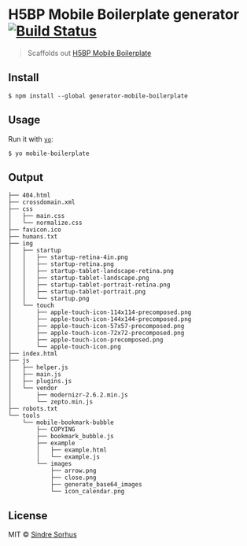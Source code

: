 # H5BP Mobile Boilerplate generator [![Build Status](https://travis-ci.org/h5bp/generator-mobile-boilerplate.svg?branch=master)](https://travis-ci.org/h5bp/generator-mobile-boilerplate)

> Scaffolds out [H5BP Mobile Boilerplate](http://html5boilerplate.com/mobile/)


## Install

```
$ npm install --global generator-mobile-boilerplate
```


## Usage

Run it with [`yo`](https://github.com/yeoman/yo):

```
$ yo mobile-boilerplate
```


## Output

```
├── 404.html
├── crossdomain.xml
├── css
│   ├── main.css
│   └── normalize.css
├── favicon.ico
├── humans.txt
├── img
│   ├── startup
│   │   ├── startup-retina-4in.png
│   │   ├── startup-retina.png
│   │   ├── startup-tablet-landscape-retina.png
│   │   ├── startup-tablet-landscape.png
│   │   ├── startup-tablet-portrait-retina.png
│   │   ├── startup-tablet-portrait.png
│   │   └── startup.png
│   └── touch
│       ├── apple-touch-icon-114x114-precomposed.png
│       ├── apple-touch-icon-144x144-precomposed.png
│       ├── apple-touch-icon-57x57-precomposed.png
│       ├── apple-touch-icon-72x72-precomposed.png
│       ├── apple-touch-icon-precomposed.png
│       └── apple-touch-icon.png
├── index.html
├── js
│   ├── helper.js
│   ├── main.js
│   ├── plugins.js
│   └── vendor
│       ├── modernizr-2.6.2.min.js
│       └── zepto.min.js
├── robots.txt
└── tools
    └── mobile-bookmark-bubble
        ├── COPYING
        ├── bookmark_bubble.js
        ├── example
        │   ├── example.html
        │   └── example.js
        └── images
            ├── arrow.png
            ├── close.png
            ├── generate_base64_images
            └── icon_calendar.png
```


## License

MIT © [Sindre Sorhus](http://sindresorhus.com)
